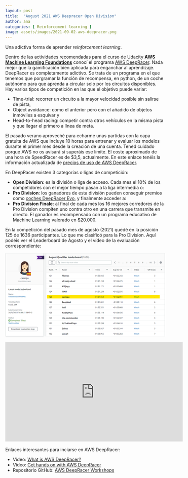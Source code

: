 ```yaml
---
layout: post
title:  "August 2021 AWS Deepracer Open Division"
author: ana
categories: [ Reinforcement learning ]
image: assets/images/2021-09-02-aws-deepracer.png
---
```


Una adictiva forma de aprender *reinforcement learning*.

Dentro de las actividades recomendadas para el curso de Udacity [**AWS Machine Learning Foundations**](https://www.udacity.com/course/aws-machine-learning-foundations--ud065) conocí el programa [AWS DeepRacer](https://aws.amazon.com/es/deepracer/). Nada mejor que la gamificación bien aplicada para enganchar al aprendizaje. DeepRacer es completamente adictivo. Se trata de un programa en el que tenemos que porgramar la función de recompensa, en python, de un coche autónomo para que aprenda a circular solo por los circuitos disponibles. Hay varios tipos de competición en las que el objetivo puede variar:
- Time-trial: recorrer un circuito a la mayor velocidad posible sin salirse de pista,
- Object avoidance: como el anterior pero con el añadido de objetos inmóviles a esquivar y 
- Head-to-head racing: competir contra otros vehículos en la misma pista y que llegar el primero a línea de meta.

El pasado verano aproveché para echarme unas partidas con la capa gratuita de AWS que incluye 10 horas para entrenar y evaluar los modelos durante el primer mes desde la creación de una cuenta. Tened cuidado porque AWS no os avisará si superáis ese límite. El coste aproximado de una hora de SpeedRacer es de $3,5, actualmente. En este enlace tenéis la información actualizada de [precios de uso de AWS DeepRacer](https://aws.amazon.com/es/deepracer/pricing/).

En DeepRacer existen 3 categorías o ligas de competición:
- **Open Division**: es la división o liga de acceso. Cada mes el 10% de los competidores con el mejor tiempo pasan a la liga intermedia o:
- **Pro Division**: los ganadores de esta división pueden conseguir premios como [coches DeepRacer Evo](https://www.amazon.com/dp/B081GZSJVL), y finalmente acceder a: 
- **Pro Division Finale**: al final de cada mes los 16 mejores corredores de la Pro Division compiten uno contra otro en una carrera que transmite en directo. El ganador es recompensado con un programa educativo de Machine Learning valorado en $20.000.

En la competición del pasado mes de agosto (2021) quedé en la posición 125 de 1636 participantes. Lo que me clasificó para la Pro Division. Aquí podéis ver el Leaderboard de Agosto y el vídeo de la evaluación correspondiente:

![Clasifición Open Division Agosto 2021 - Casiopa](/assets/images/2021-09-02-aws-deepracer-clasificacion-agosto.png)


<iframe width="560" height="315" src="https://www.youtube.com/embed/6Y97u64mE8E" title="AWS AugustQualifier Casiopa" frameborder="0" allow="accelerometer; clipboard-write; encrypted-media; gyroscope; picture-in-picture" allowfullscreen></iframe>
<p></p>

Enlaces interesantes para inciarse en AWS DeepRacer:
- Vídeo: [What is AWS DeepRacer?](https://www.youtube.com/watch?v=vCt-F2HscOU)
- Vídeo: [Get hands on with AWS DeepRacer](https://www.youtube.com/watch?v=43zqI0n4D7A)
- Repositorio GitHub: [AWS DeepRacer Workshops](https://github.com/aws-samples/aws-deepracer-workshops)
